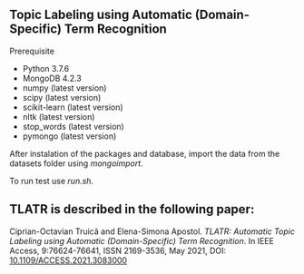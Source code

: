## Topic Labeling using Automatic (Domain-Specific) Term Recognition  

Prerequisite
* Python 3.7.6
* MongoDB 4.2.3
* numpy (latest version)
* scipy (latest version)
* scikit-learn (latest version)
* nltk (latest version)
* stop_words (latest version)
* pymongo (latest version)

After instalation of the packages and database, import the data from the datasets folder using  *mongoimport*.

To run test use *run.sh*.

## TLATR is described in the following paper:

Ciprian-Octavian Truică and Elena-Simona Apostol. *TLATR: Automatic Topic Labeling using Automatic (Domain-Specific) Term Recognition*. In IEEE Access, 9:76624-76641, ISSN 2169-3536, May 2021, DOI: [10.1109/ACCESS.2021.3083000](http://doi.org/10.1109/ACCESS.2021.3083000)

